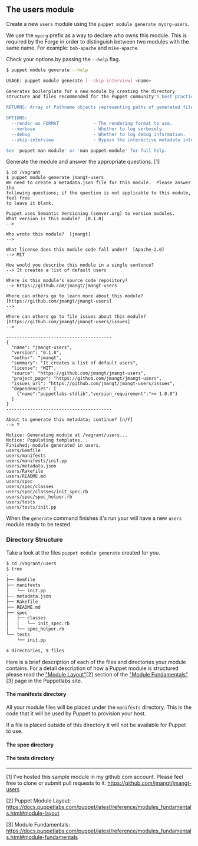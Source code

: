 ## The users module

Create a new `users` module using the `puppet module generate myorg-users`.

We use the `myorg` prefix as a way to declare who owns this module. This is required by the Forge in order to distinguish between two modules with the same name. For example: `bob-apache` and `mike-apache`.

Check your options by passing the `--help` flag.

```bash
$ puppet module generate --help

USAGE: puppet module generate [--skip-interview] <name>

Generates boilerplate for a new module by creating the directory
structure and files recommended for the Puppet community's best practices.

RETURNS: Array of Pathname objects representing paths of generated files.

OPTIONS:
  --render-as FORMAT             - The rendering format to use.
  --verbose                      - Whether to log verbosely.
  --debug                        - Whether to log debug information.
  --skip-interview               - Bypass the interactive metadata interview

See 'puppet man module' or 'man puppet-module' for full help.
```

Generate the module and answer the appropriate questions. [1]

```
$ cd /vagrant
$ puppet module generate jmangt-users
We need to create a metadata.json file for this module.  Please answer the
following questions; if the question is not applicable to this module, feel free
to leave it blank.

Puppet uses Semantic Versioning (semver.org) to version modules.
What version is this module?  [0.1.0]
-->

Who wrote this module?  [jmangt]
-->

What license does this module code fall under?  [Apache-2.0]
--> MIT

How would you describe this module in a single sentence?
--> It creates a list of default users

Where is this module's source code repository?
--> https://github.com/jmangt/jmangt-users

Where can others go to learn more about this module?  [https://github.com/jmangt/jmangt-users]
-->

Where can others go to file issues about this module?  [https://github.com/jmangt/jmangt-users/issues]
-->

----------------------------------------
{
  "name": "jmangt-users",
  "version": "0.1.0",
  "author": "jmangt",
  "summary": "It creates a list of default users",
  "license": "MIT",
  "source": "https://github.com/jmangt/jmangt-users",
  "project_page": "https://github.com/jmangt/jmangt-users",
  "issues_url": "https://github.com/jmangt/jmangt-users/issues",
  "dependencies": [
    {"name":"puppetlabs-stdlib","version_requirement":">= 1.0.0"}
  ]
}
----------------------------------------

About to generate this metadata; continue? [n/Y]
--> Y

Notice: Generating module at /vagrant/users...
Notice: Populating templates...
Finished; module generated in users.
users/Gemfile
users/manifests
users/manifests/init.pp
users/metadata.json
users/Rakefile
users/README.md
users/spec
users/spec/classes
users/spec/classes/init_spec.rb
users/spec/spec_helper.rb
users/tests
users/tests/init.pp
```

When the `generate` command finishes it's run your will have a new `users` module ready to be tested.

### Directory Structure

Take a look at the files `puppet module generate` created for you.

```bash
$ cd /vagrant/users
$ tree
.
├── Gemfile
├── manifests
│   └── init.pp
├── metadata.json
├── Rakefile
├── README.md
├── spec
│   ├── classes
│   │   └── init_spec.rb
│   └── spec_helper.rb
└── tests
    └── init.pp

4 directories, 9 files
```

Here is a brief description of each of the files and directories your module contains. For a detail description of how a Puppet module is structured please read the ["Module Layout"](https://docs.puppetlabs.com/puppet/latest/reference/modules_fundamentals.html#module-layout)[2] section of the ["Module Fundamentals"](https://docs.puppetlabs.com/puppet/latest/reference/modules_fundamentals.html#module-fundamentals)[3] page in the Puppetlabs site.

#### The manifests directory

All your module files will be placed under the `manifests` directory. This is the code that it will be used by Puppet to provision your host.

If a file is placed outside of this directory it will not be available for Puppet to use.

#### The spec directory


#### The tests directory


---

[1] I've hosted this sample module in my github.com account. Please feel free to clone or submit pull requests to it. https://github.com/jmangt/jmangt-users

[2] Puppet Module Layout: https://docs.puppetlabs.com/puppet/latest/reference/modules_fundamentals.html#module-layout

[3] Module Fundamentals: https://docs.puppetlabs.com/puppet/latest/reference/modules_fundamentals.html#module-fundamentals